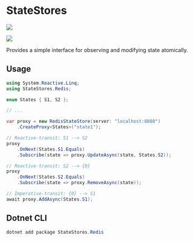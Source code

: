 # StateStores

[![](https://github.com/JanDonnermayer/StateStores/workflows/UnitTests/badge.svg)](
https://github.com/JanDonnermayer/StateStores/actions)

[![](https://img.shields.io/badge/nuget-v0.0.2-blue.svg)](
https://www.nuget.org/packages/StateStores.Redis/)

Provides a simple interface for observing and modifying state atomically.

## Usage

```csharp
using System.Reactive.Linq;
using StateStores.Redis;

enum States { S1, S2 };

// ...

var proxy = new RedisStateStore(server: "localhost:8080")
    .CreateProxy<States>("state1");

// Reactive-transit: S1 --> S2
proxy
    .OnNext(States.S1.Equals)
    .Subscribe(state => proxy.UpdateAsync(state, States.S2));

// Reactive-transit: S2 --> {0}
proxy
    .OnNext(States.S2.Equals)
    .Subscribe(state => proxy.RemoveAsync(state));

// Imperative-transit: {0} --> S1
await proxy.AddAsync(States.S1);
```

## Dotnet CLI

```powershell
dotnet add package StateStores.Redis
```
